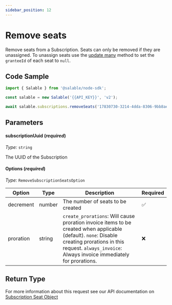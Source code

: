 ```yaml
---
sidebar_position: 12
---
```


# Remove seats

Remove seats from a Subscription. Seats can only be removed if they are unassigned. To unassign seats use the [update many](../licenses/update-many.md) method to set the `granteeId` of each seat to `null`.

## Code Sample

```typescript
import { Salable } from '@salable/node-sdk';

const salable = new Salable('{{API_KEY}}', 'v2');

await salable.subscriptions.removeSeats('17830730-3214-4dda-8306-9bb8ae0e3a11', { decrement: 1 });
```

## Parameters

#### subscriptionUuid (_required_)

_Type:_ `string`

The UUID of the Subscription

#### Options (_required_)

_Type:_ `RemoveSubscriptionSeatsOption`

| Option    | Type   | Description                                                                                                                                                                                                        | Required |
| --------- | ------ | ------------------------------------------------------------------------------------------------------------------------------------------------------------------------------------------------------------------ | -------- |
| decrement | number | The number of seats to be created                                                                                                                                                                                  | ✅       |
| proration | string | `create_prorations`: Will cause proration invoice items to be created when applicable (default). `none`: Disable creating prorations in this request. `always_invoice`: Always invoice immediately for prorations. | ❌       |

## Return Type

For more information about this request see our API documentation on [Subscription Seat Object](https://docs.salable.app/api/v2#tag/Subscriptions/operation/decrementSubscriptionSeats)
